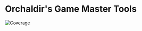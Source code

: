 # Orchaldir's Game Master Tools

[![Coverage](https://sonarcloud.io/api/project_badges/measure?project=Orchaldir_GameMasterTools&metric=coverage)](https://sonarcloud.io/summary/new_code?id=Orchaldir_GameMasterTools)